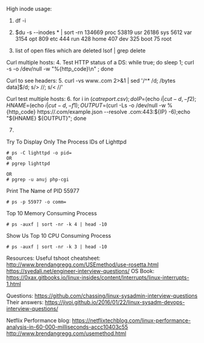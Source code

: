 High inode usage:
1. df -i
2. $du -s --inodes * | sort -rn
134669  proc
53819   usr
26186   sys
5612    var
3154    opt
809     etc
444     run
428     home
407     dev
325     boot
75      root

3. list of open files which are deleted
lsof | grep delete

Curl multiple hosts:
4. Test HTTP status of a DS: while true; do sleep 1; curl -s -o /dev/null -w "%{http_code}\n"  <domain-name>; done

Curl to see headers: 
5. curl -vs www.<domain-name>.com 2>&1 | sed '/^* /d; /bytes data]$/d; s/> //; s/< //'

Curl test multiple hosts:
6. for i in $(cat report.csv); do IP=$(echo ${i} |cut -d, -f2); HNAME=$(echo ${i} |cut -d, -f1); OUTPUT=$(curl -Ls -o /dev/null -w %{http_code}   https://<domain-name>.com/example.json --resolve <domain-name>.com:443:${IP} -6);echo "${HNAME} ${OUTPUT}"; done  


7. 
Try To Display Only The Process IDs of Lighttpd
```
# ps -C lighttpd -o pid=
OR
# pgrep lighttpd

OR
# pgrep -u anuj php-cgi
```


Print The Name of PID 55977
```
# ps -p 55977 -o comm=
```
Top 10 Memory Consuming Process
```
# ps -auxf | sort -nr -k 4 | head -10
```
Show Us Top 10 CPU Consuming Process
```
# ps -auxf | sort -nr -k 3 | head -10
```


Resources:
Useful tshoot cheatsheet: http://www.brendangregg.com/USEmethod/use-rosetta.html
https://syedali.net/engineer-interview-questions/
OS Book: https://0xax.gitbooks.io/linux-insides/content/Interrupts/linux-interrupts-1.html

Questions:
https://github.com/chassing/linux-sysadmin-interview-questions
Their answers:
https://jivoi.github.io/2016/01/22/linux-sysadm-devops-interview-questions/


Netflix Performance blog:
https://netflixtechblog.com/linux-performance-analysis-in-60-000-milliseconds-accc10403c55
http://www.brendangregg.com/usemethod.html
